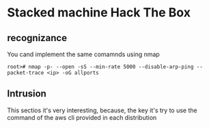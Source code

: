 Stacked machine Hack The Box
========

## recognizance

You cand implement the same comamnds using nmap
```
root># nmap -p- --open -sS --min-rate 5000 --disable-arp-ping --packet-trace <ip> -oG allports
```


## Intrusion
This sectios it's very interesting, because, the key it's try to use
the command of the aws cli provided in each distribution